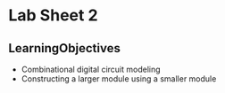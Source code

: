# Lab Sheet 2

## LearningObjectives

- Combinational digital circuit modeling
- Constructing a larger module using a smaller module
